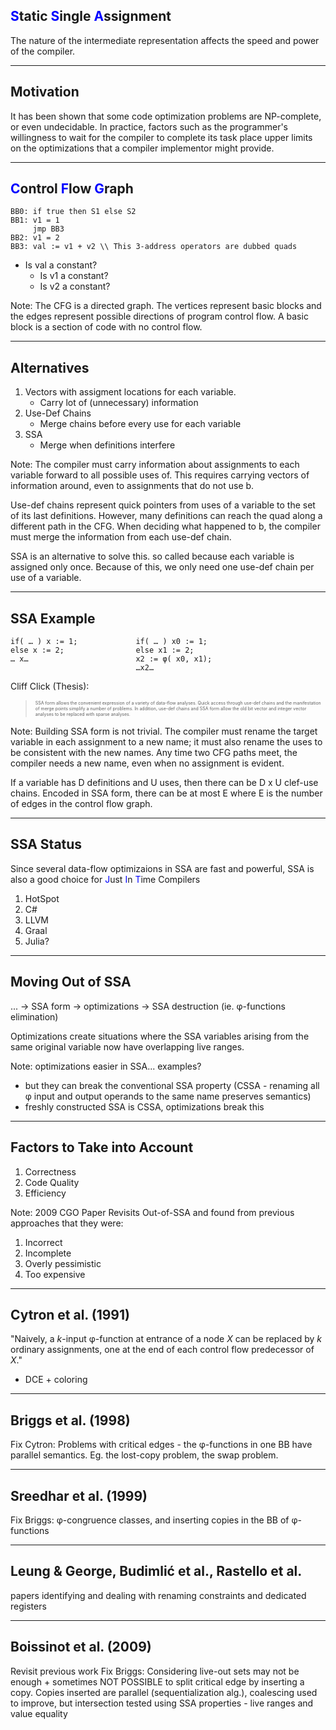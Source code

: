 ## <span style="color:blue">S</span>tatic <span style="color:blue">S</span>ingle <span style="color:blue">A</span>ssignment

The nature of the intermediate representation affects the speed and power of the
compiler.

---

## Motivation
It has been shown that some code optimization problems are NP-complete, or even undecidable. In practice, factors such as the programmer's willingness to wait for the compiler to complete its task place upper limits on the optimizations that a compiler implementor might provide.

---

## <span style="color:blue">C</span>ontrol <span style="color:blue">F</span>low <span style="color:blue">G</span>raph

```
BB0: if true then S1 else S2 
BB1: v1 = 1
     jmp BB3
BB2: v1 = 2
BB3: val := v1 + v2 \\ This 3-address operators are dubbed quads
```

* Is val a constant?
    - Is v1 a constant?
    - Is v2 a constant?


Note:
The CFG is a directed graph. The vertices represent basic blocks and the edges represent possible directions
of program control flow. A basic block is a section of code with no control flow.

---

## Alternatives

1. Vectors with assigment locations for each variable.
    - Carry lot of (unnecessary) information
2. Use-Def Chains
    - Merge chains before every use for each variable
3. SSA
    - Merge when definitions interfere 

Note: 
The compiler must carry information about assignments to each variable forward to all possible
uses of. This requires carrying vectors of information around, even to assignments that do not use b.

Use-def chains represent quick pointers from uses of a variable to the set of its last definitions.
However, many definitions can reach the quad along a different path in the CFG. 
When deciding what happened to b, the compiler must merge the information from each use-def chain.

SSA is an alternative to solve this. so called because each variable is assigned only once. 
Because of this, we only need one use-def chain per use of a variable. 

---

## SSA Example

```
if( … ) x := 1;             if( … ) x0 := 1;
else x := 2;                else x1 := 2;
… x…                        x2 := φ( x0, x1);
                            …x2…
```

Cliff Click (Thesis): 


> <span style="font-size: 0.5em">SSA form allows the convenient expression of a variety of data-flow analyses. 
> Quick access through use-def chains and the manifestation of merge points simplify a number of
> problems. In addition, use-def chains and SSA form allow the old bit vector and integer
> vector analyses to be replaced with sparse analyses. </span>


Note:
Building SSA form is not trivial. The compiler must rename the target variable
in each assignment to a new name; it must also rename the uses to be consistent with
the new names. Any time two CFG paths meet, the compiler needs a new name, even
when no assignment is evident. 

If a variable has D definitions and U uses, then there can be D x U clef-use chains. 
Encoded in SSA form, there can be at most E where E is the number of
edges in the control flow graph. 

---

## SSA Status
Since several data-flow optimizaions in SSA are fast and powerful, 
SSA is also a good choice for <span style="color:blue">J</span>ust <span style="color:blue">I</span>n <span style="color:blue">T</span>ime Compilers

1. HotSpot
2. C#
2. LLVM
3. Graal
4. Julia?

---

## Moving Out of SSA

... -> SSA form -> optimizations -> SSA destruction (ie. φ-functions elimination)

Optimizations create situations where the SSA variables arising from the same original variable now have overlapping live ranges.

Note: optimizations easier in SSA... examples?
- but they can break the conventional SSA property (CSSA - renaming all φ input and output operands to the same name preserves semantics)
- freshly constructed SSA is CSSA, optimizations break this

---

## Factors to Take into Account

1. Correctness
2. Code Quality
3. Efficiency

Note: 2009 CGO Paper Revisits Out-of-SSA and found from previous approaches that they were:

1. Incorrect
2. Incomplete
3. Overly pessimistic
4. Too expensive

---

## Cytron et al. (1991)

"Naively, a *k*-input φ-function at entrance of a node *X* can be replaced by *k* ordinary assignments, one at the end of each control flow predecessor of *X*."

+ DCE + coloring

---

## Briggs et al. (1998)

Fix Cytron: Problems with critical edges - the φ-functions in one BB have parallel semantics. Eg. the lost-copy problem, the swap problem.

---

## Sreedhar et al. (1999)

Fix Briggs: φ-congruence classes, and inserting copies in the BB of φ-functions

---

## Leung & George, Budimlić et al., Rastello et al.

papers identifying and dealing with renaming constraints and dedicated registers

---

## Boissinot et al. (2009)

Revisit previous work
Fix Briggs: Considering live-out sets may not be enough + sometimes NOT POSSIBLE to split critical edge by inserting a copy. Copies inserted are parallel (sequentialization alg.), coalescing used to improve, but intersection tested using SSA properties - live ranges and value equality
